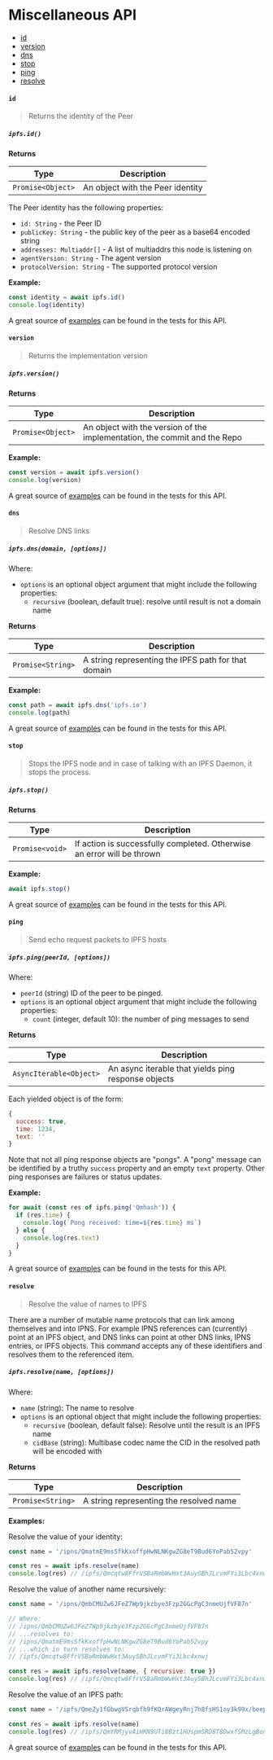 # Miscellaneous API

* [id](#id)
* [version](#version)
* [dns](#dns)
* [stop](#stop)
* [ping](#ping)
* [resolve](#resolve)

#### `id`

> Returns the identity of the Peer

##### `ipfs.id()`

**Returns**

| Type | Description |
| -------- | -------- |
| `Promise<Object>` | An object with the Peer identity |

The Peer identity has the following properties:

- `id: String` - the Peer ID
- `publicKey: String` - the public key of the peer as a base64 encoded string
- `addresses: Multiaddr[]` - A list of multiaddrs this node is listening on
- `agentVersion: String` - The agent version
- `protocolVersion: String` - The supported protocol version

**Example:**

```JavaScript
const identity = await ipfs.id()
console.log(identity)
```

A great source of [examples](https://github.com/ipfs/interface-ipfs-core/blob/master/src/miscellaneous/id.js) can be found in the tests for this API.

#### `version`

> Returns the implementation version

##### `ipfs.version()`

**Returns**

| Type | Description |
| -------- | -------- |
| `Promise<Object>` | An object with the version of the implementation, the commit and the Repo |

**Example:**

```JavaScript
const version = await ipfs.version()
console.log(version)
```

A great source of [examples](https://github.com/ipfs/interface-ipfs-core/blob/master/src/miscellaneous/version.js) can be found in the tests for this API.

#### `dns`

> Resolve DNS links

##### `ipfs.dns(domain, [options])`

Where:

- `options` is an optional object argument that might include the following properties:
    - `recursive` (boolean, default true): resolve until result is not a domain name

**Returns**

| Type | Description |
| -------- | -------- |
| `Promise<String>` | A string representing the IPFS path for that domain |

**Example:**

```JavaScript
const path = await ipfs.dns('ipfs.io')
console.log(path)
```

A great source of [examples](https://github.com/ipfs/interface-ipfs-core/blob/master/src/miscellaneous/dns.js) can be found in the tests for this API.

#### `stop`

> Stops the IPFS node and in case of talking with an IPFS Daemon, it stops the process.

##### `ipfs.stop()`

**Returns**

| Type | Description |
| -------- | -------- |
| `Promise<void>` | If action is successfully completed. Otherwise an error will be thrown |

**Example:**

```JavaScript
await ipfs.stop()
```

A great source of [examples](https://github.com/ipfs/interface-ipfs-core/blob/master/src/miscellaneous/stop.js) can be found in the tests for this API.

#### `ping`

> Send echo request packets to IPFS hosts

##### `ipfs.ping(peerId, [options])`

Where:

- `peerId` (string) ID of the peer to be pinged.
- `options` is an optional object argument that might include the following properties:
    - `count` (integer, default 10): the number of ping messages to send

**Returns**

| Type | Description |
| -------- | -------- |
| `AsyncIterable<Object>` | An async iterable that yields ping response objects |

Each yielded object is of the form:

```js
{
  success: true,
  time: 1234,
  text: ''
}
```

Note that not all ping response objects are "pongs". A "pong" message can be identified by a truthy `success` property and an empty `text` property. Other ping responses are failures or status updates.

**Example:**

```JavaScript
for await (const res of ipfs.ping('Qmhash')) {
  if (res.time) {
    console.log(`Pong received: time=${res.time} ms`)
  } else {
    console.log(res.text)
  }
}
```

A great source of [examples](https://github.com/ipfs/interface-ipfs-core/tree/master/src/ping) can be found in the tests for this API.

#### `resolve`

> Resolve the value of names to IPFS

There are a number of mutable name protocols that can link among themselves and into IPNS. For example IPNS references can (currently) point at an IPFS object, and DNS links can point at other DNS links, IPNS entries, or IPFS objects. This command accepts any of these identifiers and resolves them to the referenced item.

##### `ipfs.resolve(name, [options])`

Where:

- `name` (string): The name to resolve
- `options` is an optional object that might include the following properties:
  - `recursive` (boolean, default false): Resolve until the result is an IPFS name
  - `cidBase` (string): Multibase codec name the CID in the resolved path will be encoded with

**Returns**

| Type | Description |
| -------- | -------- |
| `Promise<String>` | A string representing the resolved name |

**Examples:**

Resolve the value of your identity:

```JavaScript
const name = '/ipns/QmatmE9msSfkKxoffpHwNLNKgwZG8eT9Bud6YoPab52vpy'

const res = await ipfs.resolve(name)
console.log(res) // /ipfs/Qmcqtw8FfrVSBaRmbWwHxt3AuySBhJLcvmFYi3Lbc4xnwj
```

Resolve the value of another name recursively:

```JavaScript
const name = '/ipns/QmbCMUZw6JFeZ7Wp9jkzbye3Fzp2GGcPgC3nmeUjfVF87n'

// Where:
// /ipns/QmbCMUZw6JFeZ7Wp9jkzbye3Fzp2GGcPgC3nmeUjfVF87n
// ...resolves to:
// /ipns/QmatmE9msSfkKxoffpHwNLNKgwZG8eT9Bud6YoPab52vpy
// ...which in turn resolves to:
// /ipfs/Qmcqtw8FfrVSBaRmbWwHxt3AuySBhJLcvmFYi3Lbc4xnwj

const res = await ipfs.resolve(name, { recursive: true })
console.log(res) // /ipfs/Qmcqtw8FfrVSBaRmbWwHxt3AuySBhJLcvmFYi3Lbc4xnwj
```

Resolve the value of an IPFS path:

```JavaScript
const name = '/ipfs/QmeZy1fGbwgVSrqbfh9fKQrAWgeyRnj7h8fsHS1oy3k99x/beep/boop'

const res = await ipfs.resolve(name)
console.log(res) // /ipfs/QmYRMjyvAiHKN9UTi8Bzt1HUspmSRD8T8DwxfSMzLgBon1
```

A great source of [examples](https://github.com/ipfs/interface-ipfs-core/blob/master/src/miscellaneous/resolve.js) can be found in the tests for this API.

[examples]: https://github.com/ipfs/interface-ipfs-core/blob/master/src/miscellaneous
[rs]: https://www.npmjs.com/package/readable-stream
[ps]: https://www.npmjs.com/package/pull-stream
